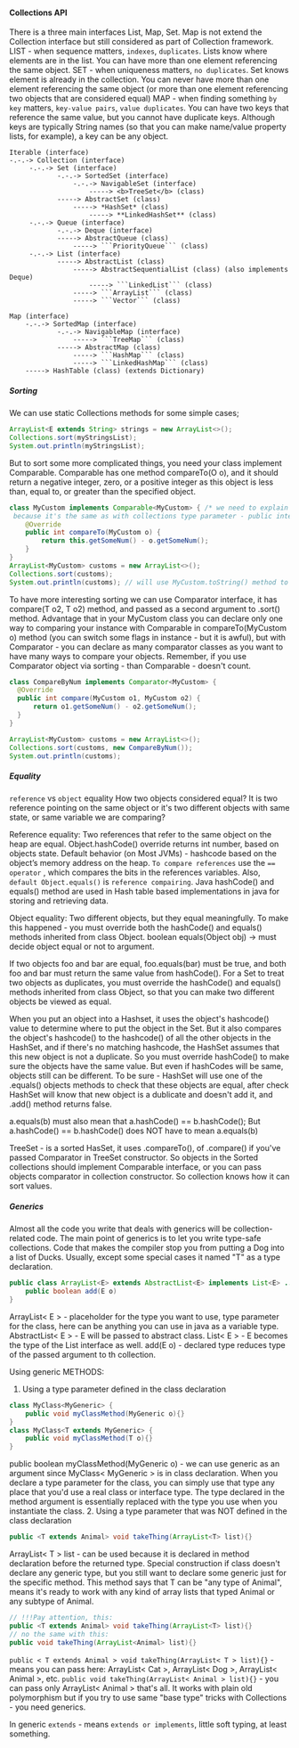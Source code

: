 #### Collections API
There is a three main interfaces List, Map, Set. Map is not extend the Collection interface but still considered as part
of Collection framework.
LIST - when sequence matters, `indexes`, `duplicates`. Lists know where elements are in the list. You can have more than
 one element referencing the same object.
SET - when uniqueness matters, `no duplicates`. Set knows element is already in the collection. You can never have more
 than one element referencing the same object (or more than one element referencing two objects that are considered equal)
MAP - when finding something `by key` matters, `key-value pairs`, `value duplicates`. You can have two keys that reference
 the same value, but you cannot have duplicate keys. Although keys are typically String names (so that you can make
 name/value property lists, for example), a key can be any object.

```text
Iterable (interface)
-.-.-> Collection (interface)
     -.-.-> Set (interface)
            -.-.-> SortedSet (interface)
                -.-.-> NavigableSet (interface)
                    -----> <b>TreeSet</b> (class)
            -----> AbstractSet (class) 
                -----> *HashSet* (class)
                    -----> **LinkedHashSet** (class)
     -.-.-> Queue (interface)
            -.-.-> Deque (interface)
            -----> AbstractQueue (class)
                -----> ```PriorityQueue``` (class)
     -.-.-> List (interface)
            -----> AbstractList (class)
                -----> AbstractSequentialList (class) (also implements Deque)
                    -----> ```LinkedList``` (class)
                -----> ```ArrayList``` (class)
                -----> ```Vector``` (class)
            
Map (interface)
    -.-.-> SortedMap (interface)
            -.-.-> NavigableMap (interface)
                -----> ```TreeMap``` (class)
            -----> AbstractMap (class)
                -----> ```HashMap``` (class)    
                -----> ```LinkedHashMap``` (class)  
    -----> HashTable (class) (extends Dictionary)       
```
##### Sorting
We can use static Collections methods for some simple cases;
```java
ArrayList<Е extends String> strings = new ArrayList<>();
Collections.sort(myStringsList);
System.out.println(myStringsList); 
```

But to sort some more complicated things, you need your class implement Comparable.
Comparable has one method compareTo(O o), and it should return a negative integer, zero, or a positive integer as this
object is less than, equal to, or greater than the specified object.

```java
class MyCustom implements Comparable<MyCustom> { /* we need to explain with what we can compare Comparable<MyCustom>
 because it's the same as with collections type parameter - public interface Comparable<T> {compareTo(T o)} */ 
    @Override
    public int compareTo(MyCustom o) {
        return this.getSomeNum() - o.getSomeNum();
    }
}
ArrayList<MyCustom> customs = new ArrayList<>();
Collections.sort(customs);
System.out.println(customs); // will use MyCustom.toString() method to print it in the terminal
```

To have more interesting sorting we can use Comparator interface, it has compare(T o2, T o2) method, and passed as a 
second argument to .sort() method. Advantage that in your MyCustom class you can declare only one way to comparing your
instance with Comparable in compareTo(MyCustom o) method (you can switch some flags in instance - but it is awful), but
with Comparator - you can declare as many comparator classes as you want to have many ways to compare your objects.
Remember, if you use Comparator object via sorting - than Comparable - doesn't count.
```java
class CompareByNum implements Comparator<MyCustom> {
  @Override
  public int compare(MyCustom o1, MyCustom o2) {
      return o1.getSomeNum() - o2.getSomeNum();
  }
}

ArrayList<MyCustom> customs = new ArrayList<>();
Collections.sort(customs, new CompareByNum());
System.out.println(customs);
```
 
##### Equality
`reference` vs `object` equality
How two objects considered equal? It is two reference pointing on the same object or it's two different objects with same
state, or same variable we are comparing?

Reference equality:
Two references that refer to the same object on the heap are equal.
Object.hashCode() override returns int number, based on objects state. Default behavior (on Most JVMs) - hashcode based
on the object’s memory address on the heap. ```To compare references``` use the ```== operator``` , which compares the
bits in the references variables. Also, ```default Object.equals()``` is ```reference compairing```.
Java hashCode() and equals() method are used in Hash table based implementations in java for storing and retrieving data.

Object equality:
Two different objects, but they equal meaningfully.
To make this happened  - you must override both the hashCode() and equals() methods inherited from class Object.
boolean equals(Object obj) -> must decide object equal or not to argument.

If two objects foo and bar are equal, foo.equals(bar) must be true, and both foo and bar must return the same value from
hashCode(). For a Set to treat two objects as duplicates, you must override the hashCode() and equals() methods inherited
from class Object, so that you can make two different objects be viewed as equal.

When you put an object into a Hashset, it uses the object's hashcode() value to determine where to put the object in
the Set. But it also compares the object's hashcode() to the hashcode() of all the other objects in the HashSet, and if
there's no matching hashcode, the HashSet assumes that this new object is not a duplicate.
So you must override hashCode() to make sure the objects have the same value.
But even if hashCodes will be same, objects still can be different. To be sure - HashSet will use one of the .equals()
objects methods to check that these objects are equal, after check HashSet will know that new object is a dublicate and
doesn't add it, and .add() method returns false.

a.equals(b) must also mean that a.hashCode() == b.hashCode();
But  a.hashCode() == b.hashCode() does NOT have to mean a.equals(b)

TreeSet - is a sorted HasSet, it uses .compareTo(), of .compare() if you've passed Comparator in TreeSet constructor.
So objects in the Sorted collections should implement Comparable interface, or you can pass objects comparator in 
collection constructor. So collection knows how it can sort values.

##### Generics
Almost all the code you write that deals with generics will be collection-related code.
The main point of generics is to let you write type-safe collections. Code that makes the compiler stop you from putting
a Dog into a list of Ducks. Usually, except some special cases it named "T" as a type declaration. 

```java
public class ArrayList<E> extends AbstractList<E> implements List<E> ... {
    public boolean add(E o)
}
```
ArrayList< E > - placeholder for the type you want to use, type parameter for the class, here can be anything you can
use in java as a variable type. 
AbstractList< E > - E will be passed to abstract class.
List< E > - E becomes the type of the List interface as well.
add(E o) - declared type reduces type of the passed argument to th collection. 

Using generic METHODS:
1. Using a type parameter defined in the class declaration
```java
class MyClass<MyGeneric> {
    public void myClassMethod(MyGeneric o){}
}
class MyClass<T extends MyGeneric> {
    public void myClassMethod(T o){}
}
```
public boolean myClassMethod(MyGeneric o) - we can use generic as an argument since MyClass< MyGeneric > is in class
declaration. When you declare a type parameter for the class, you can simply use that type any place that you'd 
use a  real class or interface type. The type declared in the method argument is essentially 
replaced with the type you use when you instantiate the class.
2. Using a type parameter that was NOT defined in the class declaration
```java
public <T extends Animal> void takeThing(ArrayList<T> list){}
```
ArrayList< T > list - can be used because it is declared in method declaration before the returned type.
Special construction if class doesn't declare any generic type, but you still want to declare some generic just for the 
specific method. This method says that T can be "any type of Animal", means it's ready to work with any kind of array lists
that typed Animal or any subtype of Animal.
```java
// !!!Pay attention, this:
public <T extends Animal> void takeThing(ArrayList<T> list){}
// no the same with this:
public void takeThing(ArrayList<Animal> list){}
```
`public < T extends Animal > void takeThing(ArrayList< T > list){}` - means you can pass here: ArrayList< Cat >,
 ArrayList< Dog >, ArrayList< Animal >, etc.
`public void takeThing(ArrayList< Animal > list){}` - you can pass only ArrayList< Animal > that's all.
It works with plain old polymorphism but if you try to use same "base type" tricks with Collections - you need generics.
   
In generic `extends` - means ```extends or implements```, little soft typing, at least something.




 

